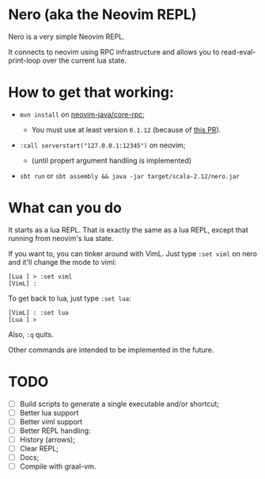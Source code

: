 # Nero (aka the Neovim REPL)

Nero is a very simple Neovim REPL.

It connects to neovim using RPC infrastructure and allows you to read-eval-print-loop over the
current lua state.

# How to get that working:

- `mvn install` on [neovim-java/core-rpc](https://github.com/esensar/neovim-java/tree/master/core-rpc);
  - You must use at least version `0.1.12` (because of [this PR](https://github.com/esensar/neovim-java/pull/77)).

- `:call serverstart("127.0.0.1:12345")` on neovim;
  - (until propert argument handling is implemented)

- `sbt run` or `sbt assembly && java -jar target/scala-2.12/nero.jar`

# What can you do

It starts as a lua REPL.
That is exactly the same as a lua REPL, except that running from neovim's lua state.

If you want to, you can tinker around with VimL.
Just type `:set viml` on nero and it'll change the mode to viml:
```
[Lua ] > :set viml
[VimL] :
```

To get back to lua, just type `:set lua`:
```
[VimL] : :set lua
[Lua ] >
```

Also, `:q` quits.

Other commands are intended to be implemented in the future.


# TODO

- [ ] Build scripts to generate a single executable and/or shortcut;
- [ ] Better lua support
- [ ] Better viml support
- [ ] Better REPL handling:
 - [ ] History (arrows);
 - [ ] Clear REPL;
 - [ ] Docs;
- [ ] Compile with graal-vm.
